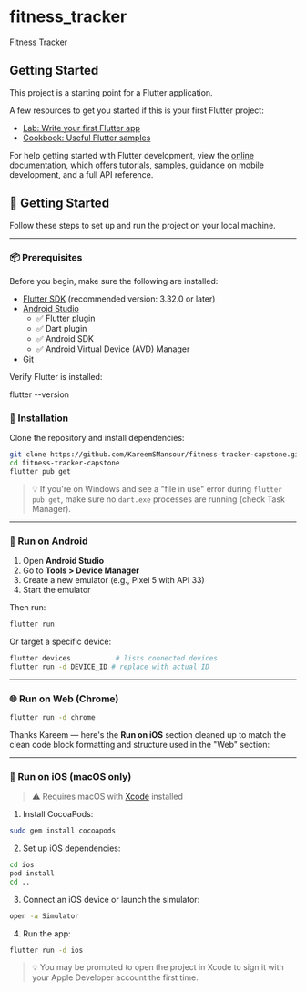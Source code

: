 # fitness_tracker

Fitness Tracker

## Getting Started

This project is a starting point for a Flutter application.

A few resources to get you started if this is your first Flutter project:

- [Lab: Write your first Flutter app](https://docs.flutter.dev/get-started/codelab)
- [Cookbook: Useful Flutter samples](https://docs.flutter.dev/cookbook)

For help getting started with Flutter development, view the
[online documentation](https://docs.flutter.dev/), which offers tutorials,
samples, guidance on mobile development, and a full API reference.

## 🔧 Getting Started

Follow these steps to set up and run the project on your local machine.

---

### 📦 Prerequisites

Before you begin, make sure the following are installed:

- [Flutter SDK](https://docs.flutter.dev/get-started/install) (recommended version: 3.32.0 or later)
- [Android Studio](https://developer.android.com/studio)
  - ✅ Flutter plugin
  - ✅ Dart plugin
  - ✅ Android SDK
  - ✅ Android Virtual Device (AVD) Manager
- Git

Verify Flutter is installed:

flutter --version
### 🚀 Installation

Clone the repository and install dependencies:

```bash
git clone https://github.com/KareemSMansour/fitness-tracker-capstone.git
cd fitness-tracker-capstone
flutter pub get
````

> 💡 If you're on Windows and see a "file in use" error during `flutter pub get`, make sure no `dart.exe` processes are running (check Task Manager).

---

### 📱 Run on Android

1. Open **Android Studio**
2. Go to **Tools > Device Manager**
3. Create a new emulator (e.g., Pixel 5 with API 33)
4. Start the emulator

Then run:

```bash
flutter run
```

Or target a specific device:

```bash
flutter devices           # lists connected devices
flutter run -d DEVICE_ID # replace with actual ID
```

---

### 🌐 Run on Web (Chrome)

```bash
flutter run -d chrome
```

Thanks Kareem — here's the **Run on iOS** section cleaned up to match the clean code block formatting and structure used in the "Web" section:

---

### 🍎 Run on iOS (macOS only)

> ⚠️ Requires macOS with [Xcode](https://developer.apple.com/xcode/) installed

1. Install CocoaPods:

```bash
sudo gem install cocoapods
````

2. Set up iOS dependencies:

```bash
cd ios
pod install
cd ..
```

3. Connect an iOS device or launch the simulator:

```bash
open -a Simulator
```

4. Run the app:

```bash
flutter run -d ios
```

> 💡 You may be prompted to open the project in Xcode to sign it with your Apple Developer account the first time.

```





